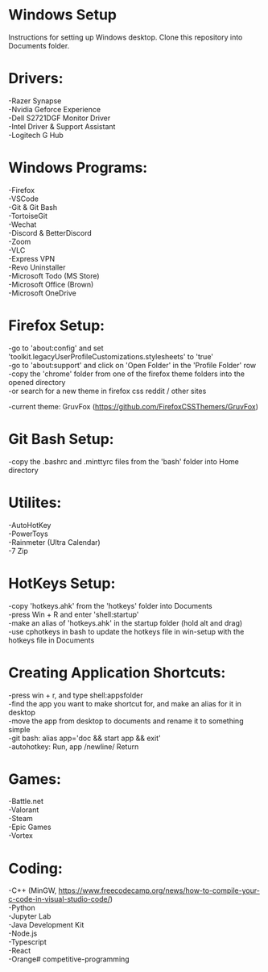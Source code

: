 # Windows Setup

Instructions for setting up Windows desktop. Clone this repository into Documents folder.

# Drivers:

-Razer Synapse \
-Nvidia Geforce Experience \
-Dell S2721DGF Monitor Driver \
-Intel Driver & Support Assistant \
-Logitech G Hub

# Windows Programs:

-Firefox \
-VSCode \
-Git & Git Bash \
-TortoiseGit \
-Wechat \
-Discord & BetterDiscord \
-Zoom \
-VLC \
-Express VPN \
-Revo Uninstaller \
-Microsoft Todo (MS Store) \
-Microsoft Office (Brown) \
-Microsoft OneDrive

# Firefox Setup:

-go to 'about:config' and set 'toolkit.legacyUserProfileCustomizations.stylesheets' to 'true' \
-go to 'about:support' and click on 'Open Folder' in the 'Profile Folder' row \
-copy the 'chrome' folder from one of the firefox theme folders into the opened directory \
-or search for a new theme in firefox css reddit / other sites

-current theme: GruvFox (https://github.com/FirefoxCSSThemers/GruvFox)

# Git Bash Setup:

-copy the .bashrc and .minttyrc files from the 'bash' folder into Home directory

# Utilites:

-AutoHotKey \
-PowerToys \
-Rainmeter (Ultra Calendar) \
-7 Zip

# HotKeys Setup:

-copy 'hotkeys.ahk' from the 'hotkeys' folder into Documents \
-press Win + R and enter 'shell:startup' \
-make an alias of 'hotkeys.ahk' in the startup folder (hold alt and drag) \
-use cphotkeys in bash to update the hotkeys file in win-setup with the hotkeys file in Documents

# Creating Application Shortcuts:

-press win + r, and type shell:appsfolder \
-find the app you want to make shortcut for, and make an alias for it in desktop \
-move the app from desktop to documents and rename it to something simple \
-git bash: alias app='doc && start app && exit' \
-autohotkey: Run, app /newline/ Return

# Games:

-Battle.net \
-Valorant \
-Steam \
-Epic Games \
-Vortex

# Coding:

-C++ (MinGW, https://www.freecodecamp.org/news/how-to-compile-your-c-code-in-visual-studio-code/) \
-Python \
-Jupyter Lab \
-Java Development Kit \
-Node.js \
-Typescript \
-React \
-Orange# competitive-programming
